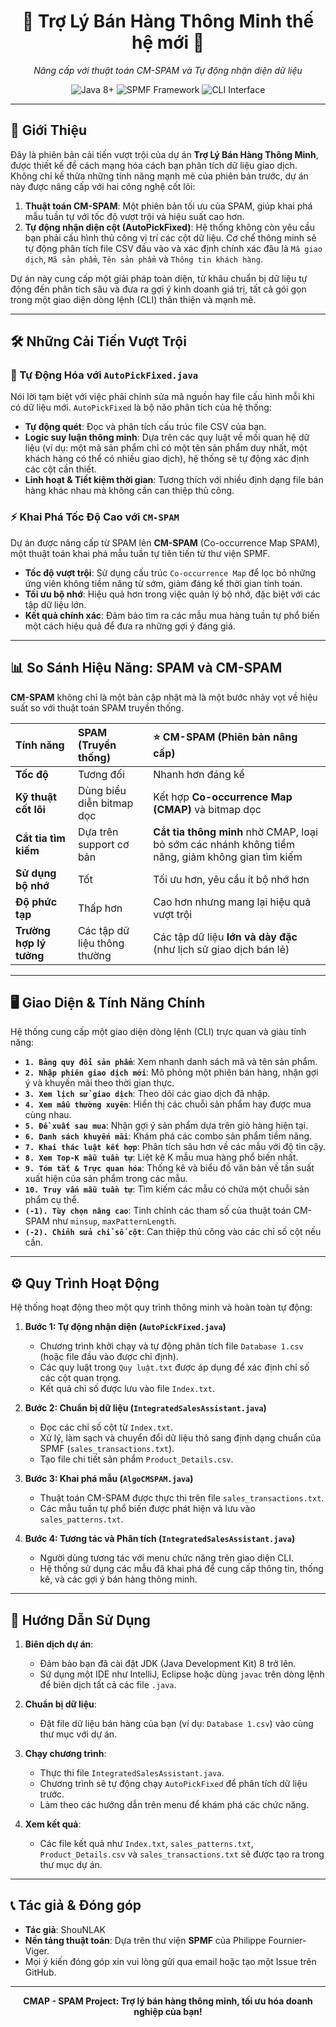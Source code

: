 

<h1 align="center">🚀 Trợ Lý Bán Hàng Thông Minh thế hệ mới 🚀</h1>
<p align="center">
<i>Nâng cấp với thuật toán CM-SPAM và Tự động nhận diện dữ liệu</i>
</p>

<p align="center">
<img src="[https://img.shields.io/badge/Java-8%2B-blue.svg](https://www.google.com/search?q=https://img.shields.io/badge/Java-8%252B-blue.svg)" alt="Java 8+"/>
<img src="[https://img.shields.io/badge/Nền](https://www.google.com/search?q=https://img.shields.io/badge/N%E1%BB%81n) tảng-SPMF-orange.svg" alt="SPMF Framework"/>
<img src="[https://img.shields.io/badge/Giao](https://www.google.com/search?q=https://img.shields.io/badge/Giao) diện-CLI-green.svg" alt="CLI Interface"/>
</p>

-----

## 🌟 Giới Thiệu

Đây là phiên bản cải tiến vượt trội của dự án **Trợ Lý Bán Hàng Thông Minh**, được thiết kế để cách mạng hóa cách bạn phân tích dữ liệu giao dịch. Không chỉ kế thừa những tính năng mạnh mẽ của phiên bản trước, dự án này được nâng cấp với hai công nghệ cốt lõi:

1.  **Thuật toán CM-SPAM**: Một phiên bản tối ưu của SPAM, giúp khai phá mẫu tuần tự với tốc độ vượt trội và hiệu suất cao hơn.
2.  **Tự động nhận diện cột (AutoPickFixed)**: Hệ thống không còn yêu cầu bạn phải cấu hình thủ công vị trí các cột dữ liệu. Cơ chế thông minh sẽ tự động phân tích file CSV đầu vào và xác định chính xác đâu là `Mã giao dịch`, `Mã sản phẩm`, `Tên sản phẩm` và `Thông tin khách hàng`.

Dự án này cung cấp một giải pháp toàn diện, từ khâu chuẩn bị dữ liệu tự động đến phân tích sâu và đưa ra gợi ý kinh doanh giá trị, tất cả gói gọn trong một giao diện dòng lệnh (CLI) thân thiện và mạnh mẽ.

-----

## 🛠️ Những Cải Tiến Vượt Trội

### 🧠 Tự Động Hóa với `AutoPickFixed.java`

Nói lời tạm biệt với việc phải chỉnh sửa mã nguồn hay file cấu hình mỗi khi có dữ liệu mới. `AutoPickFixed` là bộ não phân tích của hệ thống:

  - **Tự động quét**: Đọc và phân tích cấu trúc file CSV của bạn.
  - **Logic suy luận thông minh**: Dựa trên các quy luật về mối quan hệ dữ liệu (ví dụ: một mã sản phẩm chỉ có một tên sản phẩm duy nhất, một khách hàng có thể có nhiều giao dịch), hệ thống sẽ tự động xác định các cột cần thiết.
  - **Linh hoạt & Tiết kiệm thời gian**: Tương thích với nhiều định dạng file bán hàng khác nhau mà không cần can thiệp thủ công.

### ⚡ Khai Phá Tốc Độ Cao với `CM-SPAM`

Dự án được nâng cấp từ SPAM lên **CM-SPAM** (Co-occurrence Map SPAM), một thuật toán khai phá mẫu tuần tự tiên tiến từ thư viện SPMF.

  - **Tốc độ vượt trội**: Sử dụng cấu trúc `Co-occurrence Map` để lọc bỏ những ứng viên không tiềm năng từ sớm, giảm đáng kể thời gian tính toán.
  - **Tối ưu bộ nhớ**: Hiệu quả hơn trong việc quản lý bộ nhớ, đặc biệt với các tập dữ liệu lớn.
  - **Kết quả chính xác**: Đảm bảo tìm ra các mẫu mua hàng tuần tự phổ biến một cách hiệu quả để đưa ra những gợi ý đáng giá.

-----

## 📊 So Sánh Hiệu Năng: SPAM và CM-SPAM

**CM-SPAM** không chỉ là một bản cập nhật mà là một bước nhảy vọt về hiệu suất so với thuật toán SPAM truyền thống.

| Tính năng | SPAM (Truyền thống) | ⭐ **CM-SPAM (Phiên bản nâng cấp)** |
| :--- | :--- | :--- |
| **Tốc độ** | Tương đối | Nhanh hơn đáng kể |
| **Kỹ thuật cốt lõi** | Dùng biểu diễn bitmap dọc | Kết hợp **Co-occurrence Map (CMAP)** và bitmap dọc |
| **Cắt tỉa tìm kiếm** | Dựa trên support cơ bản | **Cắt tỉa thông minh** nhờ CMAP, loại bỏ sớm các nhánh không tiềm năng, giảm không gian tìm kiếm |
| **Sử dụng bộ nhớ**| Tốt | Tối ưu hơn, yêu cầu ít bộ nhớ hơn |
| **Độ phức tạp** | Thấp hơn | Cao hơn nhưng mang lại hiệu quả vượt trội |
| **Trường hợp lý tưởng** | Các tập dữ liệu thông thường | Các tập dữ liệu **lớn và dày đặc** (như lịch sử giao dịch bán lẻ) |

-----

## 🖥️ Giao Diện & Tính Năng Chính

Hệ thống cung cấp một giao diện dòng lệnh (CLI) trực quan và giàu tính năng:

  - **`1. Bảng quy đổi sản phẩm`**: Xem nhanh danh sách mã và tên sản phẩm.
  - **`2. Nhập phiên giao dịch mới`**: Mô phỏng một phiên bán hàng, nhận gợi ý và khuyến mãi theo thời gian thực.
  - **`3. Xem lịch sử giao dịch`**: Theo dõi các giao dịch đã nhập.
  - **`4. Xem mẫu thường xuyên`**: Hiển thị các chuỗi sản phẩm hay được mua cùng nhau.
  - **`5. Đề xuất sau mua`**: Nhận gợi ý sản phẩm dựa trên giỏ hàng hiện tại.
  - **`6. Danh sách khuyến mãi`**: Khám phá các combo sản phẩm tiềm năng.
  - **`7. Khai thác luật kết hợp`**: Phân tích sâu hơn về các mẫu với độ tin cậy.
  - **`8. Xem Top-K mẫu tuần tự`**: Liệt kê K mẫu mua hàng phổ biến nhất.
  - **`9. Tóm tắt & Trực quan hóa`**: Thống kê và biểu đồ văn bản về tần suất xuất hiện của sản phẩm trong các mẫu.
  - **`10. Truy vấn mẫu tuần tự`**: Tìm kiếm các mẫu có chứa một chuỗi sản phẩm cụ thể.
  - **`(-1). Tùy chọn nâng cao`**: Tinh chỉnh các tham số của thuật toán CM-SPAM như `minsup`, `maxPatternLength`.
  - **`(-2). Chỉnh sửa chỉ số cột`**: Can thiệp thủ công vào các chỉ số cột nếu cần.

-----

## ⚙️ Quy Trình Hoạt Động

Hệ thống hoạt động theo một quy trình thông minh và hoàn toàn tự động:

1.  **Bước 1: Tự động nhận diện (`AutoPickFixed.java`)**

      - Chương trình khởi chạy và tự động phân tích file `Database 1.csv` (hoặc file đầu vào được chỉ định).
      - Các quy luật trong `Quy luật.txt` được áp dụng để xác định chỉ số các cột quan trọng.
      - Kết quả chỉ số được lưu vào file `Index.txt`.

2.  **Bước 2: Chuẩn bị dữ liệu (`IntegratedSalesAssistant.java`)**

      - Đọc các chỉ số cột từ `Index.txt`.
      - Xử lý, làm sạch và chuyển đổi dữ liệu thô sang định dạng chuẩn của SPMF (`sales_transactions.txt`).
      - Tạo file chi tiết sản phẩm `Product_Details.csv`.

3.  **Bước 3: Khai phá mẫu (`AlgoCMSPAM.java`)**

      - Thuật toán CM-SPAM được thực thi trên file `sales_transactions.txt`.
      - Các mẫu tuần tự phổ biến được phát hiện và lưu vào `sales_patterns.txt`.

4.  **Bước 4: Tương tác và Phân tích (`IntegratedSalesAssistant.java`)**

      - Người dùng tương tác với menu chức năng trên giao diện CLI.
      - Hệ thống sử dụng các mẫu đã khai phá để cung cấp thông tin, thống kê, và các gợi ý bán hàng thông minh.

-----

## 🚀 Hướng Dẫn Sử Dụng

1.  **Biên dịch dự án**:

      - Đảm bảo bạn đã cài đặt JDK (Java Development Kit) 8 trở lên.
      - Sử dụng một IDE như IntelliJ, Eclipse hoặc dùng `javac` trên dòng lệnh để biên dịch tất cả các file `.java`.

2.  **Chuẩn bị dữ liệu**:

      - Đặt file dữ liệu bán hàng của bạn (ví dụ: `Database 1.csv`) vào cùng thư mục với dự án.

3.  **Chạy chương trình**:

      - Thực thi file `IntegratedSalesAssistant.java`.
      - Chương trình sẽ tự động chạy `AutoPickFixed` để phân tích dữ liệu trước.
      - Làm theo các hướng dẫn trên menu để khám phá các chức năng.

4.  **Xem kết quả**:

      - Các file kết quả như `Index.txt`, `sales_patterns.txt`, `Product_Details.csv` và `sales_transactions.txt` sẽ được tạo ra trong thư mục dự án.

-----

## 📞 Tác giả & Đóng góp

  - **Tác giả**: ShouNLAK
  - **Nền tảng thuật toán**: Dựa trên thư viện **SPMF** của Philippe Fournier-Viger.
  - Mọi ý kiến đóng góp xin vui lòng gửi qua email hoặc tạo một Issue trên GitHub.

-----

<p align="center">
<b>CMAP - SPAM Project: Trợ lý bán hàng thông minh, tối ưu hóa doanh nghiệp của bạn!</b>
</p>